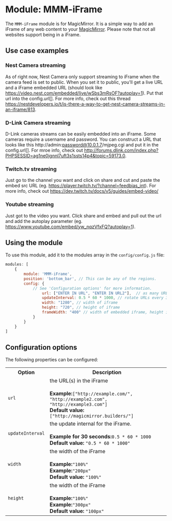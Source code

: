 # Module: MMM-iFrame
The `MMM-iFrame` module is for MagicMirror. It is a simple way to add an iFrame of any web content to your [MagicMirror](https://github.com/MichMich/MagicMirror).  Please note that not all websites support being in a iFrame.

## Use case examples

### Nest Camera streaming
As of right now, Nest Camera only support streaming to iFrame when the camera feed is set to public.   When you set it to public, you'll get a live URL and a iFrame embedded URL (should look like https://video.nest.com/embedded/live/wSbs3mRsOF?autoplay=1). Put that url into the config.url[].  For more info, check out this thread https://nestdevelopers.io/t/is-there-a-way-to-get-nest-camera-streams-in-an-iframe/813. 

### D-Link Camera streaming
D-Link cameras streams can be easily embedded into an iFrame.  Some cameras require a username and password.  You can construct a URL that looks like this http://admin:password@10.0.1.7/mjpeg.cgi and put it in the config.url[]. For mroe info, check out http://forums.dlink.com/index.php?PHPSESSID=ag1ne0jgnnl7uft3s1ssts14p4&topic=59173.0.

### Twitch.tv streaming
Just go to the channel you want and click on share and cut and paste the embed src URL (eg. https://player.twitch.tv/?channel=feedbias_int). For more info, check out https://dev.twitch.tv/docs/v5/guides/embed-video/

### Youtube streaming
Just got to the video you want. Click share and embed and pull out the url and add the autoplay parameter (eg.   https://www.youtube.com/embed/yw_nqzVfxFQ?autoplay=1).  

## Using the module

To use this module, add it to the modules array in the `config/config.js` file:
````javascript
modules: [
	{
		module: 'MMM-iFrame',
		position: 'bottom_bar',	// This can be any of the regions.
		config: {
			// See 'Configuration options' for more information.
				url: ["ENTER IN URL", "ENTER IN URL2"],  // as many URLs you want or you can just ["ENTER IN URL"] if single URL.
				updateInterval: 0.5 * 60 * 1000, // rotate URLs every 30 seconds
				width: "1280", // width of iframe
				height: "720", // height of iframe
				frameWidth: "400" // width of embedded iframe, height is beeing calculated by aspect ratio of iframe
			}
		}
	}
]
````

## Configuration options

The following properties can be configured:


<table width="100%">
		<tr>
			<th>Option</th>
			<th width="100%">Description</th>
		</tr>
		<tr>
			<td><code>url</code></td>
			<td>the URL(s) in the iFrame<br>
				<br><b>Example:</b><code>["http://example.com/", "http://example2.com", "http://example3.com"]</code>
				<br><b>Default value:</b> <code>["http://magicmirror.builders/"]</code>
			</td>
		</tr>
		<tr>
			<td><code>updateInterval</code></td>
			<td>the update internal for the iFrame.<br>
				<br><b>Example for 30 seconds:</b><code>0.5 * 60 * 1000</code>
				<br><b>Default value:</b> <code>"0.5 * 60 * 1000"</code>
			</td>
		</tr>		
		<tr>
			<td><code>width</code></td>
			<td>the width of the iFrame<br>
				<br><b>Example:</b><code>"100%"</code>
				<br><b>Example:</b><code>"200px"</code>
				<br><b>Default value:</b> <code>"100%"</code>
			</td>
		</tr>
		<tr>
			<td><code>height</code></td>
			<td>the width of the iFrame<br>
				<br><b>Example:</b><code>"100%"</code>
				<br><b>Example:</b><code>"300px"</code>
				<br><b>Default value:</b> <code>"100px"</code>
			</td>
		</tr>
</table>
